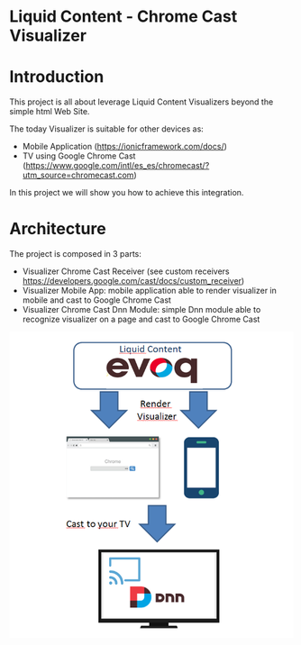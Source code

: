 # Liquid Content - Chrome Cast Visualizer

# Introduction

This project is all about leverage Liquid Content Visualizers beyond the simple html Web Site.

The today Visualizer is suitable for other devices as:
- Mobile Application (https://ionicframework.com/docs/)
- TV using Google Chrome Cast (https://www.google.com/intl/es_es/chromecast/?utm_source=chromecast.com)

In this project we will show you how to achieve this integration.

# Architecture

The project is composed in 3 parts:
- Visualizer Chrome Cast Receiver (see custom receivers https://developers.google.com/cast/docs/custom_receiver)
- Visualizer Mobile App: mobile application able to render visualizer in mobile and cast to Google Chrome Cast
- Visualizer Chrome Cast Dnn Module: simple Dnn module able to recognize visualizer on a page and cast to Google Chrome Cast

![Architecture](docs/images/Architecture.png)



